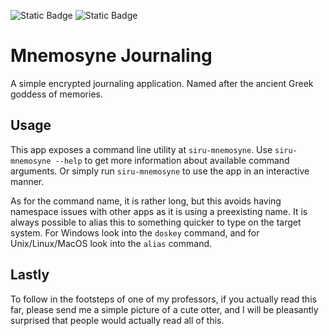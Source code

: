 ![Static Badge](https://img.shields.io/badge/Python-3.13-brightgreen?logo=python)
![Static Badge](https://img.shields.io/badge/License-GPLv3-brightgreen)

# Mnemosyne Journaling

A simple encrypted journaling application. Named after the ancient Greek goddess of memories.

## Usage

This app exposes a command line utility at `siru-mnemosyne`. Use `siru-mnemosyne --help` to get more information about available command arguments. Or simply run `siru-mnemosyne` to use the app in an interactive manner.

As for the command name, it is rather long, but this avoids having namespace issues with other apps as it is using a preexisting name. It is always possible to alias this to something quicker to type on the target system. For Windows look into the `doskey` command, and for Unix/Linux/MacOS look into the `alias` command.

## Lastly

To follow in the footsteps of one of my professors, if you actually read this far, please send me a simple picture of a cute otter, and I will be pleasantly surprised that people would actually read all of this.
